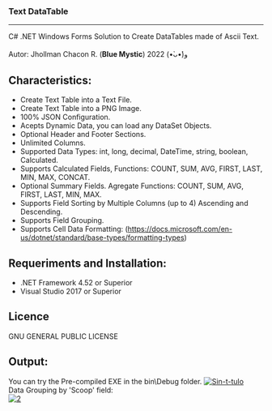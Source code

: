 ### Text DataTable
-------------
C# .NET Windows Forms Solution to Create DataTables made of Ascii Text.</br></br>
Autor:          Jhollman Chacon R. (**Blue Mystic**) 2022 (•̀ᴗ•́)و 

Characteristics:
-------------

- Create Text Table into a Text File.
- Create Text Table into a PNG Image.
- 100% JSON Configuration.
- Acepts Dynamic Data, you can load any DataSet Objects.
- Optional Header and Footer Sections.
- Unlimited Columns.
- Supported Data Types: int, long, decimal, DateTime, string, boolean, Calculated.
- Supports Calculated Fields, Functions: COUNT, SUM, AVG, FIRST, LAST, MIN, MAX, CONCAT.
- Optional Summary Fields. Agregate Functions: COUNT, SUM, AVG, FIRST, LAST, MIN, MAX.
- Supports Field Sorting by Multiple Columns (up to 4) Ascending and Descending.
- Supports Field Grouping. 
- Supports Cell Data Formatting: (https://docs.microsoft.com/en-us/dotnet/standard/base-types/formatting-types)

Requeriments and Installation:
-------------

- .NET Framework 4.52 or Superior
- Visual Studio 2017 or Superior

Licence
-------------
GNU GENERAL PUBLIC LICENSE
 
Output:
-------------
You can try the Pre-compiled EXE in the bin\Debug folder.
<a href="https://ibb.co/YyRmr8h" target="_blank"><img src="https://i.ibb.co/qWyKZ9p/Sin-t-tulo.png" alt="Sin-t-tulo" border="0"></a>
<br />
Data Grouping by 'Scoop' field:<br />
<a href="https://imgbb.com/" target="_blank"><img src="https://i.ibb.co/8Y6TyDg/2.png" alt="2" border="0"></a>
